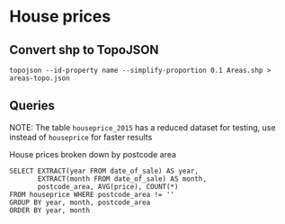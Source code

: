 # House prices

## Convert shp to TopoJSON

```topojson --id-property name --simplify-proportion 0.1 Areas.shp > areas-topo.json```

## Queries

NOTE: The table `houseprice_2015` has a reduced dataset for testing, use instead of `houseprice` for
faster results

House prices broken down by postcode area
```
SELECT EXTRACT(year FROM date_of_sale) AS year,
       EXTRACT(month FROM date_of_sale) AS month,
       postcode_area, AVG(price), COUNT(*)
FROM houseprice WHERE postcode_area != ''
GROUP BY year, month, postcode_area
ORDER BY year, month
```
